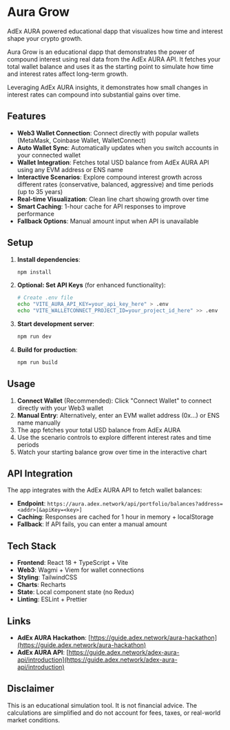 # Aura Grow

AdEx AURA powered educational dapp that visualizes how time and interest shape your crypto growth.

Aura Grow is an educational dapp that demonstrates the power of compound interest using real data from the AdEx AURA API. It fetches your total wallet balance and uses it as the starting point to simulate how time and interest rates affect long-term growth.

Leveraging AdEx AURA insights, it demonstrates how small changes in interest rates can compound into substantial gains over time.

## Features

- **Web3 Wallet Connection**: Connect directly with popular wallets (MetaMask, Coinbase Wallet, WalletConnect)
- **Auto Wallet Sync**: Automatically updates when you switch accounts in your connected wallet
- **Wallet Integration**: Fetches total USD balance from AdEx AURA API using any EVM address or ENS name
- **Interactive Scenarios**: Explore compound interest growth across different rates (conservative, balanced, aggressive) and time periods (up to 35 years)
- **Real-time Visualization**: Clean line chart showing growth over time
- **Smart Caching**: 1-hour cache for API responses to improve performance
- **Fallback Options**: Manual amount input when API is unavailable

## Setup

1. **Install dependencies**:

   ```bash
   npm install
   ```

2. **Optional: Set API Keys** (for enhanced functionality):

   ```bash
   # Create .env file
   echo "VITE_AURA_API_KEY=your_api_key_here" > .env
   echo "VITE_WALLETCONNECT_PROJECT_ID=your_project_id_here" >> .env
   ```

3. **Start development server**:

   ```bash
   npm run dev
   ```

4. **Build for production**:
   ```bash
   npm run build
   ```

## Usage

1. **Connect Wallet** (Recommended): Click "Connect Wallet" to connect directly with your Web3 wallet
2. **Manual Entry**: Alternatively, enter an EVM wallet address (0x...) or ENS name manually
3. The app fetches your total USD balance from AdEx AURA
4. Use the scenario controls to explore different interest rates and time periods
5. Watch your starting balance grow over time in the interactive chart

## API Integration

The app integrates with the AdEx AURA API to fetch wallet balances:

- **Endpoint**: `https://aura.adex.network/api/portfolio/balances?address=<addr>[&apiKey=<key>]`
- **Caching**: Responses are cached for 1 hour in memory + localStorage
- **Fallback**: If API fails, you can enter a manual amount

## Tech Stack

- **Frontend**: React 18 + TypeScript + Vite
- **Web3**: Wagmi + Viem for wallet connections
- **Styling**: TailwindCSS
- **Charts**: Recharts
- **State**: Local component state (no Redux)
- **Linting**: ESLint + Prettier

## Links

- **AdEx AURA Hackathon**: [https://guide.adex.network/aura-hackathon](https://guide.adex.network/aura-hackathon)
- **AdEx AURA API**: [https://guide.adex.network/adex-aura-api/introduction](https://guide.adex.network/adex-aura-api/introduction)

## Disclaimer

This is an educational simulation tool. It is not financial advice. The calculations are simplified and do not account for fees, taxes, or real-world market conditions.
